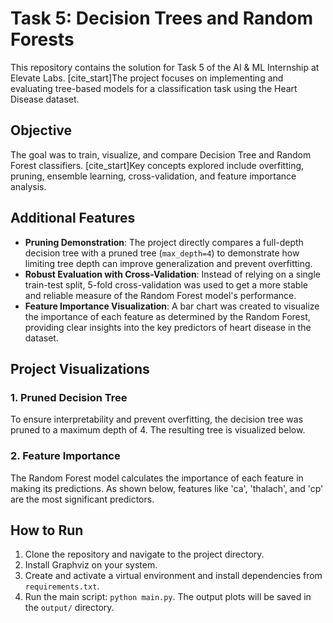 # Task 5: Decision Trees and Random Forests

This repository contains the solution for Task 5 of the AI & ML Internship at Elevate Labs. [cite_start]The project focuses on implementing and evaluating tree-based models for a classification task using the Heart Disease dataset. 

## Objective
The goal was to train, visualize, and compare Decision Tree and Random Forest classifiers. [cite_start]Key concepts explored include overfitting, pruning, ensemble learning, cross-validation, and feature importance analysis. 

## Additional Features
* **Pruning Demonstration**: The project directly compares a full-depth decision tree with a pruned tree (`max_depth=4`) to demonstrate how limiting tree depth can improve generalization and prevent overfitting. 
* **Robust Evaluation with Cross-Validation**: Instead of relying on a single train-test split, 5-fold cross-validation was used to get a more stable and reliable measure of the Random Forest model's performance. 
* **Feature Importance Visualization**: A bar chart was created to visualize the importance of each feature as determined by the Random Forest, providing clear insights into the key predictors of heart disease in the dataset. 

## Project Visualizations

### 1. Pruned Decision Tree
To ensure interpretability and prevent overfitting, the decision tree was pruned to a maximum depth of 4. The resulting tree is visualized below.

### 2. Feature Importance
The Random Forest model calculates the importance of each feature in making its predictions. As shown below, features like 'ca', 'thalach', and 'cp' are the most significant predictors.

## How to Run
1.  Clone the repository and navigate to the project directory.
2.  Install Graphviz on your system.
3.  Create and activate a virtual environment and install dependencies from `requirements.txt`.
4.  Run the main script: `python main.py`. The output plots will be saved in the `output/` directory.